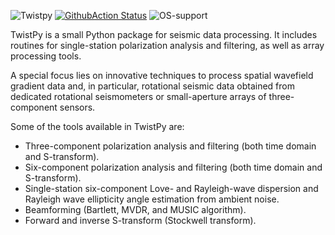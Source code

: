 ![Twistpy](https://github.com/solldavid/TwistPy/blob/main/docs/source/_static/logo_adobe_title.svg)
[![GithubAction Status](https://github.com/solldavid/twistpy/actions/workflows/build.yaml/badge.svg)](https://github.com/solldavid/twistpy/actions/workflows/build.yaml)
![OS-support](https://img.shields.io/badge/OS-linux,win,osx-850A8B.svg)


TwistPy is a small Python package for seismic data processing. It includes routines for single-station polarization
analysis and filtering, as well as array processing tools.

A special focus lies on innovative techniques to process spatial wavefield gradient data and, in particular, rotational
seismic data obtained from dedicated rotational seismometers or small-aperture arrays of three-component sensors.

Some of the tools available in TwistPy are:

- Three-component polarization analysis and filtering (both time domain and S-transform).
- Six-component polarization analysis and filtering (both time domain and S-transform).
- Single-station six-component Love- and Rayleigh-wave dispersion and Rayleigh wave ellipticity angle estimation from ambient noise.
- Beamforming (Bartlett, MVDR, and MUSIC algorithm).
- Forward and inverse S-transform (Stockwell transform).
